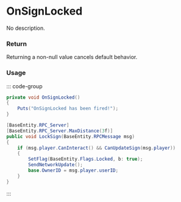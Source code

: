 # OnSignLocked
<Badge type="info" text="Structure"/><Badge type="danger" text="Carbon Compatible"/><Badge type="warning" text="Oxide Compatible"/>
No description.
### Return
Returning a non-null value cancels default behavior.

### Usage
::: code-group
```csharp [Example]
private void OnSignLocked()
{
	Puts("OnSignLocked has been fired!");
}
```
```csharp [Source — Assembly-CSharp @ PhotoFrame]
[BaseEntity.RPC_Server]
[BaseEntity.RPC_Server.MaxDistance(3f)]
public void LockSign(BaseEntity.RPCMessage msg)
{
	if (msg.player.CanInteract() && CanUpdateSign(msg.player))
	{
		SetFlag(BaseEntity.Flags.Locked, b: true);
		SendNetworkUpdate();
		base.OwnerID = msg.player.userID;
	}
}

```
:::
